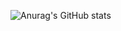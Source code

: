 ![Anurag's GitHub stats](https://github-readme-stats.vercel.app/api?username=davegabe&show_icons=true&count_private=true)

